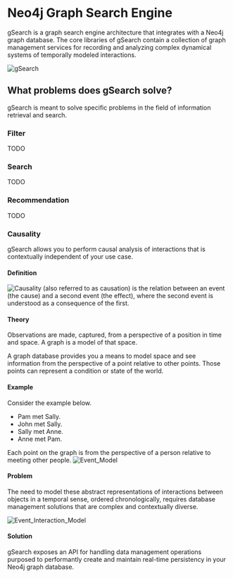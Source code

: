 # Neo4j Graph Search Engine

gSearch is a graph search engine architecture that integrates with a Neo4j graph database. The core libraries of gSearch contain a collection of graph management services for recording and analyzing complex dynamical systems of temporally modeled interactions.

![gSearch](https://raw.github.com/kbastani/gsearch/master/Images/gsearch-logo-thumb-200x200.PNG)

## What problems does gSearch solve?

gSearch is meant to solve specific problems in the field of information retrieval and search.

### Filter

TODO

### Search

TODO

### Recommendation

TODO

### Causality

gSearch allows you to perform causal analysis of interactions that is contextually independent of your use case.

#### Definition

![Causality](en.wikipedia.org/wiki/Causality) (also referred to as causation) is the relation between an event (the cause) and a second event (the effect), where the second event is understood as a consequence of the first.

#### Theory

Observations are made, captured, from a perspective of a position in time and space. A graph is a model of that space.

A graph database provides you a means to model space and see information from the perspective of a point relative to other points. Those points can represent a condition or state of the world.

#### Example

Consider the example below.

* Pam met Sally.
* John met Sally.
* Sally met Anne.
* Anne met Pam.

Each point on the graph is from the perspective of a person relative to meeting other people.
![Event_Model](https://raw.github.com/kbastani/gists/master/meta/event-model-1.png)

#### Problem

The need to model these abstract representations of interactions between objects in a temporal sense, ordered chronologically, requires database management solutions that are complex and contextually diverse.

![Event_Interaction_Model](https://raw.github.com/kbastani/gists/master/meta/TSEMM-Temporal-Binding.png)

#### Solution

gSearch exposes an API for handling data management operations purposed to performantly create and maintain real-time persistency in your Neo4j graph database.


